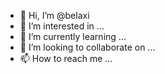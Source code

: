 - 👋 Hi, I’m @belaxi
- 👀 I’m interested in ...
- 🌱 I’m currently learning ...
- 💞️ I’m looking to collaborate on ...
- 📫 How to reach me ...

<!---
belaxi/belaxi is a ✨ special ✨ repository because its `README.md` (this file) appears on your GitHub profile.
You can click the Preview link to take a look at your changes.
--->
